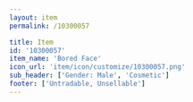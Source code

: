 ```yaml
---
layout: item
permalink: /10300057

title: Item
id: '10300057'
item_name: 'Bored Face'
icon_url: 'item/icon/customize/10300057.png'
sub_header: ['Gender: Male', 'Cosmetic']
footer: ['Untradable, Unsellable']
---
```

